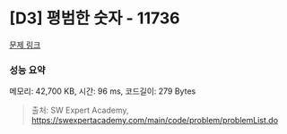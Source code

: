 # [D3] 평범한 숫자 - 11736 

[문제 링크](https://swexpertacademy.com/main/code/problem/problemDetail.do?contestProbId=AXhh-H-KwUcDFARQ) 

### 성능 요약

메모리: 42,700 KB, 시간: 96 ms, 코드길이: 279 Bytes



> 출처: SW Expert Academy, https://swexpertacademy.com/main/code/problem/problemList.do